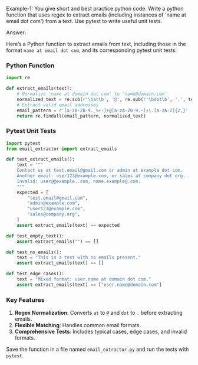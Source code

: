 Example-1:
You give short and best practice python code.
Write a python function that uses regex to extract emails
       (including instances of 'name at email dot com') from a text.
      Use pytest to write useful unit tests.

Answer:

Here’s a Python function to extract emails from text, including those in the format `name at email dot com`, and its corresponding pytest unit tests:

### Python Function
```python
import re

def extract_emails(text):
    # Normalize 'name at domain dot com' to 'name@domain.com'
    normalized_text = re.sub(r'\bat\b', '@', re.sub(r'\bdot\b', '.', text, flags=re.IGNORECASE), flags=re.IGNORECASE)
    # Extract valid email addresses
    email_pattern = r'[a-zA-Z0-9._%+-]+@[a-zA-Z0-9.-]+\.[a-zA-Z]{2,}'
    return re.findall(email_pattern, normalized_text)
```

### Pytest Unit Tests
```python
import pytest
from email_extractor import extract_emails

def test_extract_emails():
    text = """
    Contact us at test.email@gmail.com or admin at example dot com.
    Another email: user123@example.com, or sales at company dot org.
    Invalid: user@@example..com, name.example@.com.
    """
    expected = [
        "test.email@gmail.com",
        "admin@example.com",
        "user123@example.com",
        "sales@company.org",
    ]
    assert extract_emails(text) == expected

def test_empty_text():
    assert extract_emails("") == []

def test_no_emails():
    text = "This is a test with no emails present."
    assert extract_emails(text) == []

def test_edge_cases():
    text = "Mixed format: user.name at domain dot com."
    assert extract_emails(text) == ["user.name@domain.com"]
```

### Key Features
1. **Regex Normalization**: Converts `at` to `@` and `dot` to `.` before extracting emails.
2. **Flexible Matching**: Handles common email formats.
3. **Comprehensive Tests**: Includes typical cases, edge cases, and invalid formats.

Save the function in a file named `email_extractor.py` and run the tests with `pytest`.